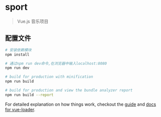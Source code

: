 # sport

> Vue.js 音乐项目

## 配置文件

``` bash
# 安装依赖模块
npm install

# 通过npm run dev命令,在浏览器中输入localhost:8080
npm run dev

# build for production with minification
npm run build

# build for production and view the bundle analyzer report
npm run build --report
```

For detailed explanation on how things work, checkout the [guide](http://vuejs-templates.github.io/webpack/) and [docs for vue-loader](http://vuejs.github.io/vue-loader).
